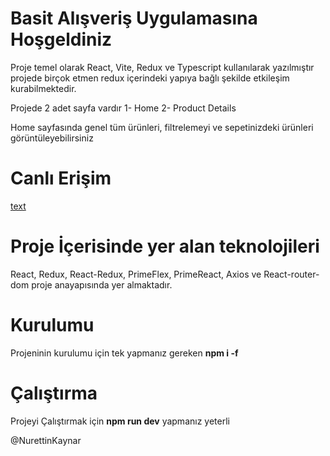 # Basit Alışveriş Uygulamasına Hoşgeldiniz
Proje temel olarak React, Vite, Redux ve Typescript kullanılarak yazılmıştır projede birçok etmen redux içerindeki yapıya bağlı şekilde etkileşim kurabilmektedir.

Projede 2 adet sayfa vardır
1- Home
2- Product Details

Home sayfasında genel tüm ürünleri, filtrelemeyi ve sepetinizdeki ürünleri görüntüleyebilirsiniz
# Canlı Erişim

[text](https://shop-app-basic.vercel.app/)

# Proje İçerisinde yer alan teknolojileri
React, Redux, React-Redux, PrimeFlex, PrimeReact, Axios ve React-router-dom proje anayapısında yer almaktadır.

# Kurulumu
Projeninin kurulumu için tek yapmanız gereken **npm i -f**

# Çalıştırma
Projeyi Çalıştırmak için **npm run dev** yapmanız yeterli



@NurettinKaynar